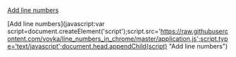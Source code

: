 <a href="javascript:var script=document.createElement('script');script.src='https://raw.githubusercontent.com/vovka/line_numbers_in_chrome/master/application.js';script.type='text/javascript';document.head.appendChild(script)">Add line numbers</a>

[Add line numbers](javascript:var script=document.createElement('script');script.src='https://raw.githubusercontent.com/vovka/line_numbers_in_chrome/master/application.js';script.type='text/javascript';document.head.appendChild(script) "Add line numbers")
